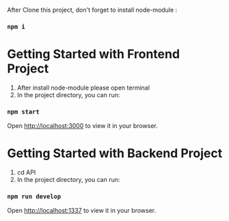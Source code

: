 After Clone this project, don't forget to install node-module :
### `npm i`

# Getting Started with Frontend Project
1. After install node-module please open terminal
2. In the project directory, you can run:
### `npm start`
Open [http://localhost:3000](http://localhost:3000) to view it in your browser.

# Getting Started with Backend Project
1. cd API
2. In the project directory, you can run:
### `npm run develop`
Open [http://localhost:1337](http://localhost:1337) to view it in your browser.



